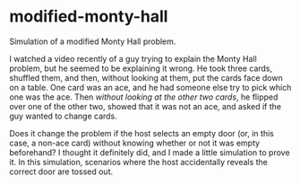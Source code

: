 # modified-monty-hall
Simulation of a modified Monty Hall problem.

I watched a video recently of a guy trying to explain the Monty Hall problem, but he seemed to be explaining it wrong. He took three cards, shuffled them, and then, without looking at them, put the cards face down on a table. One card was an ace, and he had someone else try to pick which one was the ace. Then *without looking at the other two cards*, he flipped over one of the other two, showed that it was not an ace, and asked if the guy wanted to change cards. 

Does it change the problem if the host selects an empty door (or, in this case, a non-ace card) without knowing whether or not it was empty beforehand? I thought it definitely did, and I made a little simulation to prove it. In this simulation, scenarios where the host accidentally reveals the correct door are tossed out. 
